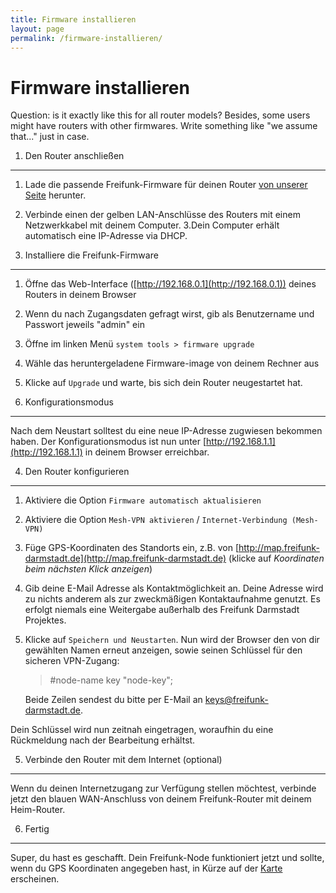 ```yaml
---
title: Firmware installieren
layout: page
permalink: /firmware-installieren/
---
```


Firmware installieren
=====================

Question: is it exactly like this for all router models? Besides, some users might have routers with other firmwares. Write something like "we assume that..." just in case.

1. Den Router anschließen
----------------------

1. Lade die passende Freifunk-Firmware für deinen Router [von unserer Seite](http://update.freifunk-darmstadt.de/) herunter.
2. Verbinde einen der gelben LAN-Anschlüsse des Routers mit einem Netzwerkkabel mit deinem Computer.
3.Dein Computer erhält automatisch eine IP-Adresse via DHCP.

2. Installiere die Freifunk-Firmware
--------------------------------

1. Öffne das Web-Interface ([http://192.168.0.1](http://192.168.0.1)) deines Routers in deinem Browser
2. Wenn du nach Zugangsdaten gefragt wirst, gib als Benutzername und Passwort jeweils "admin" ein
3. Öffne im linken Menü `system tools > firmware upgrade`
4. Wähle das heruntergeladene Firmware-image von deinem Rechner aus
5. Klicke auf `Upgrade` und warte, bis sich dein Router neugestartet hat.

3. Konfigurationsmodus
--------------------
Nach dem Neustart solltest du eine neue IP-Adresse zugwiesen bekommen haben. Der Konfigurationsmodus ist nun unter [http://192.168.1.1](http://192.168.1.1) in deinem Browser erreichbar.

4. Den Router konfigurieren
------------------------

1. Aktiviere die Option `Firmware automatisch aktualisieren`
2. Aktiviere die Option `Mesh-VPN aktivieren` / `Internet-Verbindung (Mesh-VPN)`
3. Füge GPS-Koordinaten des Standorts ein, z.B. von [http://map.freifunk-darmstadt.de](http://map.freifunk-darmstadt.de) (klicke auf *Koordinaten beim nächsten Klick anzeigen*)
4. Gib deine E-Mail Adresse als Kontaktmöglichkeit an. Deine Adresse wird zu nichts anderem als zur zweckmäßigen Kontaktaufnahme genutzt. Es erfolgt niemals eine Weitergabe außerhalb des Freifunk Darmstadt Projektes.
5. Klicke auf `Speichern und Neustarten`. Nun wird der Browser den von dir gewählten Namen erneut anzeigen, sowie seinen Schlüssel für den sicheren VPN-Zugang:
	> #node-name
	> key "node-key";
	
    Beide Zeilen sendest du bitte per E-Mail an [keys@freifunk-darmstadt.de](mailto:keys@freifunk-darmstadt.de).
    
Dein Schlüssel wird nun zeitnah eingetragen, woraufhin du eine Rückmeldung nach der Bearbeitung erhältst.

5. Verbinde den Router mit dem Internet (optional)
---------------------------------------------

Wenn du deinen Internetzugang zur Verfügung stellen möchtest, verbinde jetzt den blauen WAN-Anschluss von deinem Freifunk-Router mit deinem Heim-Router.

6. Fertig
--------
Super, du hast es geschafft. Dein Freifunk-Node funktioniert jetzt und sollte, wenn du GPS Koordinaten angegeben hast, in Kürze auf der [Karte](http://map.freifunk-darmstadt.de/) erscheinen.

